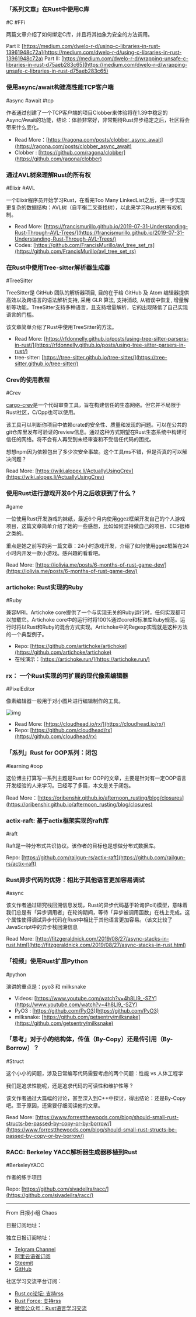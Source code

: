 ### 「系列文章」在Rust中使用C库 

#C #FFi

两篇文章介绍了如何绑定C库，并且将其抽象为安全的方法调用。

Part I: [https://medium.com/dwelo-r-d/using-c-libraries-in-rust-13961948c72a](https://medium.com/dwelo-r-d/using-c-libraries-in-rust-13961948c72a)
Part II:   [https://medium.com/dwelo-r-d/wrapping-unsafe-c-libraries-in-rust-d75aeb283c65](https://medium.com/dwelo-r-d/wrapping-unsafe-c-libraries-in-rust-d75aeb283c65)

### 使用async/await构建高性能TCP客户端

#async #await #tcp

作者通过创建了一个TCP客户端的项目Clobber来体验将在1.39中稳定的Async/Await的功能，结论：体验非常好，非常期待Rust异步稳定之后，社区将会带来什么变化。

- Read More：[https://ragona.com/posts/clobber_async_await](https://ragona.com/posts/clobber_async_await)
- Clobber : [https://github.com/ragona/clobber](https://github.com/ragona/clobber)

### 通过AVL树来理解Rust的所有权

#Elixir #AVL

一个Elixir程序员开始学习Rust，在看完Too Many LinkedList之后，进一步实现更复杂的数据结构：AVL树（自平衡二叉查找树），以此来学习Rust的所有权机制。

- Read More: [https://francismurillo.github.io/2019-07-31-Understanding-Rust-Through-AVL-Trees/](https://francismurillo.github.io/2019-07-31-Understanding-Rust-Through-AVL-Trees/)
- Codes:  [https://github.com/FrancisMurillo/avl_tree_set_rs](https://github.com/FrancisMurillo/avl_tree_set_rs)

### 在Rust中使用Tree-sitter解析器生成器

#TreeSitter 

TreeSitter是 GitHub 团队的解析器项目, 目的在于给 GitHub 及 Atom 编辑器提供高效以及跨语言的语法解析支持, 采用 GLR 算法, 支持消歧, 从错误中恢复, 增量解析等功能。TreeSitter支持多种语言，且支持增量解析，它的出现降低了自己实现语言的门槛。

该文章简单介绍了Rust中使用TreeSitter的方法。

- Read More: [https://rfdonnelly.github.io/posts/using-tree-sitter-parsers-in-rust/](https://rfdonnelly.github.io/posts/using-tree-sitter-parsers-in-rust/)
- tree-sitter: [https://tree-sitter.github.io/tree-sitter/](https://tree-sitter.github.io/tree-sitter/)

### Crev的使用教程

#Crev

[cargo-crev](https://github.com/dpc/crev/tree/master/cargo-crev)是一个代码审查工具，旨在构建信任的生态网络。但它并不局限于Rust社区，C/Cpp也可以使用。

该工具可以判断你项目中依赖crate的安全性、质量和发现的问题。可以在公共的git仓库里发布可验证的review信息。通过这种方式期望在Rust生态系统中构建可信任的网络。将不会有人再受到未经审查和不受信任代码的困扰。

想想npm因为依赖包出了多少次安全事故。这个工具ms不错，但是否真的可以解决问题？

Read More: [https://wiki.alopex.li/ActuallyUsingCrev](https://wiki.alopex.li/ActuallyUsingCrev)

### 使用Rust进行游戏开发6个月之后收获到了什么？

#game

一位使用Rust开发游戏的妹纸，最近6个月内使用ggez框架开发自己的个人游戏项目，这篇文章简单介绍了她的一些感想，比如如何坚持做自己的项目、ECS很棒之类的。

重点是她之前写的另一篇文章：24小时游戏开发，介绍了如何使用ggez框架在24小时内开发一款小游戏。感兴趣的看看吧。

Read More: [https://iolivia.me/posts/6-months-of-rust-game-dev/](https://iolivia.me/posts/6-months-of-rust-game-dev/)

### artichoke: Rust实现的Ruby

#Ruby

兼容MRI。Artichoke core提供了一个与实现无关的Ruby运行时，任何实现都可以加载它。Artichoke core中的运行时将100%通过core和标准库Ruby规范。运行时将以Rust和Ruby的混合方式实现。Artichoke中的Regexp实现就是这种方法的一个典型例子。

- Repo: [https://github.com/artichoke/artichoke](https://github.com/artichoke/artichoke)
- 在线演示：[https://artichoke.run/](https://artichoke.run/)

### rx： 一个Rust实现的可扩展的现代像素编辑器

#PixelEditor

像素编辑器一般用于对小图片进行编辑制作的工具。

![img](https://cloudhead.io/rx/overview.png)

- Read More: [https://cloudhead.io/rx/](https://cloudhead.io/rx/)
- Repo: [https://github.com/cloudhead/rx](https://github.com/cloudhead/rx)

### 「系列」Rust for OOP系列：闭包

#learning #oop

这位博主打算写一系列主题是Rust for OOP的文章，主要是针对有一定OOP语言开发经验的人来学习。已经写了多篇，本文是关于闭包。

Read More：[https://oribenshir.github.io/afternoon_rusting/blog/closures](https://oribenshir.github.io/afternoon_rusting/blog/closures)

### actix-raft: 基于actix框架实现的raft库

#raft

Raft是一种分布式共识协议。该作者的目标也是想做分布式数据库。

Repo: [https://github.com/railgun-rs/actix-raft](https://github.com/railgun-rs/actix-raft)

### Rust异步代码的优势：相比于其他语言更加容易调试

#async

该文作者通过研究栈回溯信息发现，Rust的异步代码基于轮询(Poll)模型，意味着我们总是有「异步调用者」在轮询期间，等待「异步被调用函数」在栈上完成。这个属性使得调试异步代码在Rust中相比于其他语言更加容易。（该文比较了JavaScript中的异步栈回溯信息

Read More: [http://fitzgeraldnick.com/2019/08/27/async-stacks-in-rust.html](http://fitzgeraldnick.com/2019/08/27/async-stacks-in-rust.html)

### 「视频」使用Rust扩展Python

#python

演讲的重点是：pyo3 和 milksnake

- Videos: [https://www.youtube.com/watch?v=4h8Ll9_-SZY](https://www.youtube.com/watch?v=4h8Ll9_-SZY)
- PyO3 : [https://github.com/PyO3](https://github.com/PyO3)
- milksnake: [https://github.com/getsentry/milksnake](https://github.com/getsentry/milksnake)

### 「思考」对于小的结构体，传值（By-Copy）还是传引用（By-Borrow）？

#Struct

这个小小的问题，涉及日常编写代码需要考虑的两个问题：性能 vs 人体工程学

我们是追求性能呢，还是追求代码的可读性和维护性等？

该文作者通过大篇幅的讨论，甚至深入到C++中探讨，得出结论：还是By-Copy吧。至于原因，还需要仔细阅读他的文章。

Read More: [https://www.forrestthewoods.com/blog/should-small-rust-structs-be-passed-by-copy-or-by-borrow/](https://www.forrestthewoods.com/blog/should-small-rust-structs-be-passed-by-copy-or-by-borrow/)

### RACC: Berkeley YACC解析器生成器移植到Rust

#BerkeleyYACC

作者的练手项目

Repo: [https://github.com/sivadeilra/racc/](https://github.com/sivadeilra/racc/)


---

From 日报小组 Chaos

日报订阅地址：

独立日报订阅地址：
- [Telgram Channel](https://t.me/rust_daily_news )
- [阿里云语雀订阅](https://www.yuque.com/chaosbot/rustnews)
- [Steemit](https://steemit.com/@blackanger)
- [GitHub](https://github.com/RustStudy/rust_daily_news)

社区学习交流平台订阅：
- [Rust.cc论坛: 支持rss](https://rust.cc)
- [Rust Force: 支持rss](https://rustforce.net/)
- [微信公众号：Rust语言学习交流](https://rust.cc/article?id=ed7c9379-d681-47cb-9532-0db97d883f62)
